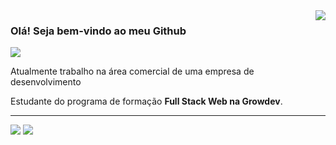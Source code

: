 <img align='right' src="https://github-readme-stats.vercel.app/api?username=JonathanMartins&show_icons=true&title_color=783c00&text_color=af552e&icon_color=783c00&bg_color=f8efd4&cache_seconds=2300">

### Olá! Seja bem-vindo ao meu Github

<img src="https://img.shields.io/static/v1?label=Overview&message=Jonathan+Martins&color=f8efd4&style=for-the-badge&logo=GitHub">

<p>

Atualmente trabalho na área comercial de uma empresa de desenvolvimento<br/>

Estudante do programa de formação **Full Stack Web na Growdev**.


</p>
<hr>
 <a href="#" alt="Linkedin">
  <img src="https://img.shields.io/badge/-Linkedin-0e76a8?style=flat-square&logo=Linkedin&logoColor=white&link=https://www.linkedin.com/in/jonathan-martins-barbosa-8b1199208/" /></a>
  
   <a href="#" alt="WhatsApp">
  <img src="https://img.shields.io/badge/-WhatsApp-25d366?style=flat-square&labelColor=25d366&logo=whatsapp&logoColor=white&link=https://wa.me/+5531993790464"/></a>
